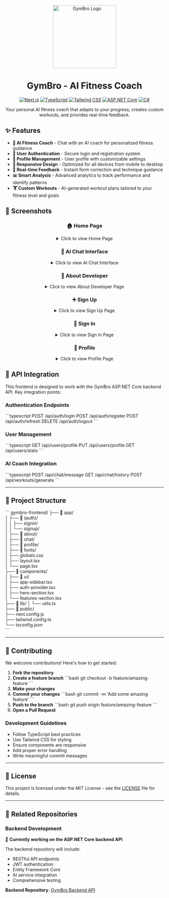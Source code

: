 <div align="center">
  <img src="https://via.placeholder.com/200x200?text=GymBro+Logo" alt="GymBro Logo" width="200"/>
  
  # GymBro - AI Fitness Coach
  
  [![Next.js](https://img.shields.io/badge/Next.js-black?style=for-the-badge&logo=next.js&logoColor=white)](https://nextjs.org/)
  [![TypeScript](https://img.shields.io/badge/TypeScript-007ACC?style=for-the-badge&logo=typescript&logoColor=white)](https://www.typescriptlang.org/)
  [![Tailwind CSS](https://img.shields.io/badge/Tailwind_CSS-38B2AC?style=for-the-badge&logo=tailwind-css&logoColor=white)](https://tailwindcss.com/)
  [![ASP.NET Core](https://img.shields.io/badge/ASP.NET_Core-512BD4?style=for-the-badge&logo=dotnet&logoColor=white)](https://dotnet.microsoft.com/apps/aspnet)
  [![C#](https://img.shields.io/badge/C%23-239120?style=for-the-badge&logo=c-sharp&logoColor=white)](https://docs.microsoft.com/en-us/dotnet/csharp/)
  
  Your personal AI fitness coach that adapts to your progress, creates custom workouts, and provides real-time feedback.
</div>

## ✨ Features

- **💬 AI Fitness Coach** - Chat with an AI coach for personalized fitness guidance
- **🔐 User Authentication** - Secure login and registration system
- **👤 Profile Management** - User profile with customizable settings
- **📱 Responsive Design** - Optimized for all devices from mobile to desktop
- **🔄 Real-time Feedback** - Instant form correction and technique guidance
- **📊 Smart Analysis** - Advanced analytics to track performance and identify patterns
- **🏋️ Custom Workouts** - AI-generated workout plans tailored to your fitness level and goals

## 📸 Screenshots

<div align="center">

### 🏠 Home Page
<details>
<summary>Click to view Home Page</summary>

![Home Page](https://github.com/user-attachments/assets/873f8449-ddca-4cdc-be37-64f72ece4548)

</details>

### 🤖 AI Chat Interface  
<details>
<summary>Click to view AI Chat Interface</summary>

![AI Chat Interface](https://github.com/user-attachments/assets/838485d4-6e3d-4466-a5c0-f92b246c4baa)

</details>

### 👤 About Developer
<details>
<summary>Click to view About Developer Page</summary>

![About Developer](https://github.com/user-attachments/assets/6e25a955-cd91-468c-b341-4e90b2505408)

</details>

### ➕ Sign Up
<details>
<summary>Click to view Sign Up Page</summary>

![Sign Up](https://github.com/user-attachments/assets/1e103223-ea7d-4ef0-aef6-e7317f30a204)

</details>

### 🚪 Sign In
<details>
<summary>Click to view Sign In Page</summary>

![Sign In](https://github.com/user-attachments/assets/90e1f253-5791-498e-8f17-7522204270f6)

</details>

### 👤 Profile
<details>
<summary>Click to view Profile Page</summary>

![Profile](https://github.com/user-attachments/assets/45172fbd-d713-4282-872f-681da5df3e39)

</details>

</div>

## 🔗 API Integration

This frontend is designed to work with the GymBro ASP.NET Core backend API. Key integration points:

### Authentication Endpoints
\`\`\`typescript
POST /api/auth/login
POST /api/auth/register
POST /api/auth/refresh
DELETE /api/auth/logout
\`\`\`

### User Management
\`\`\`typescript
GET /api/users/profile
PUT /api/users/profile
GET /api/users/stats
\`\`\`

### AI Coach Integration
\`\`\`typescript
POST /api/chat/message
GET /api/chat/history
POST /api/workouts/generate
\`\`\`

---

## 📁 Project Structure

\`\`\`
gymbro-frontend/
├── 📁 app/                    
│   ├── 📁 (auth)/           
│   │   ├── signin/           
│   │   └── signup/           
│   ├── 📁 about/             
│   ├── 📁 chat/              
│   ├── 📁 profile/          
│   ├── 📁 fonts/             
│   ├── globals.css           
│   ├── layout.tsx            
│   └── page.tsx              
├── 📁 components/           
│   ├── 📁 ui/                
│   ├── app-sidebar.tsx       
│   ├── auth-provider.tsx     
│   ├── hero-section.tsx      
│   └── features-section.tsx  
├── 📁 lib/
│   └── utils.ts              
├── 📁 public/                
├── next.config.js            
├── tailwind.config.ts        
└── tsconfig.json             
\`\`\`

---

## 🤝 Contributing

We welcome contributions! Here's how to get started:

1. **Fork the repository**
2. **Create a feature branch**
   \`\`\`bash
   git checkout -b feature/amazing-feature
   \`\`\`
3. **Make your changes**
4. **Commit your changes**
   \`\`\`bash
   git commit -m 'Add some amazing feature'
   \`\`\`
5. **Push to the branch**
   \`\`\`bash
   git push origin feature/amazing-feature
   \`\`\`
6. **Open a Pull Request**

### Development Guidelines

- Follow TypeScript best practices
- Use Tailwind CSS for styling
- Ensure components are responsive
- Add proper error handling
- Write meaningful commit messages

---

## 📝 License

This project is licensed under the MIT License - see the [LICENSE](LICENSE) file for details.

---

## 🔗 Related Repositories

### Backend Development

🚧 **Currently working on the ASP.NET Core backend API**

The backend repository will include:
- RESTful API endpoints
- JWT authentication
- Entity Framework Core
- AI service integration
- Comprehensive testing

**Backend Repository**: [GymBro Backend API](https://github.com/yourusername/gymbro-backend)
